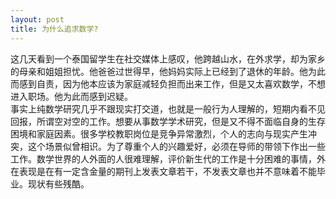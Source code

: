 ```yaml
---
layout: post
title: 为什么追求数学?
---
```

这几天看到一个泰国留学生在社交媒体上感叹，他跨越山水，在外求学，却为家乡的母亲和姐姐担忧。他爸爸过世得早，他妈妈实际上已经到了退休的年龄。他为此而感到自责，因为他本应该为家庭减轻负担而出来工作，但是又太喜欢数学，不想进入职场。他为此而感到迟疑。  
事实上纯数学研究几乎不跟现实打交道，也就是一般行为人理解的，短期内看不见回报，所谓空对空的工作。想要从事数学学术研究，但是又不得不面临自身的生存困境和家庭因素。很多学校教职岗位是竞争异常激烈，个人的志向与现实产生冲突，这个场景似曾相识。为了尊重个人的兴趣爱好，必须在导师的带领下作出一些工作。数学世界的人外面的人很难理解，评价新生代的工作是十分困难的事情，外在表现是在有一定含金量的期刊上发表文章若干，不发表文章也并不意味着不能毕业。现状有些残酷。
